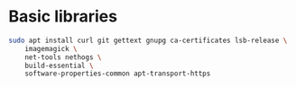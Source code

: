 Basic libraries
===============

```sh
sudo apt install curl git gettext gnupg ca-certificates lsb-release \
    imagemagick \
    net-tools nethogs \
    build-essential \
    software-properties-common apt-transport-https
```
